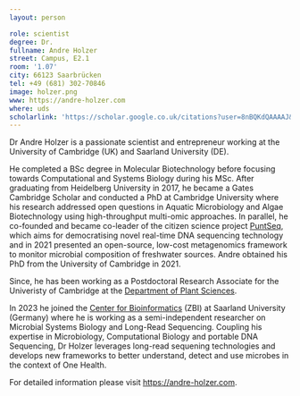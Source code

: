 ```yaml
---
layout: person

role: scientist
degree: Dr.
fullname: Andre Holzer
street: Campus, E2.1
room: '1.07'
city: 66123 Saarbrücken
tel: +49 (681) 302-70846
image: holzer.png
www: https://andre-holzer.com
where: uds
scholarlink: 'https://scholar.google.co.uk/citations?user=8nBQKdQAAAAJ&hl=en'
---
```


Dr Andre Holzer is a passionate scientist and entrepreneur working at the University of Cambridge (UK) and Saarland University (DE). 

He completed a BSc degree in Molecular Biotechnology before focusing towards Computational and Systems Biology during his MSc. After graduating from Heidelberg University in 2017, he became a Gates Cambridge Scholar and conducted a PhD at Cambridge University where his research addressed open questions in Aquatic Microbiology and Algae Biotechnology using high-throughput multi-omic approaches. In parallel, he co-founded and became co-leader of the citizen science project [PuntSeq](https://www.puntseq.co.uk), which aims for democratising novel real-time DNA sequencing technology and in 2021 presented an open-source, low-cost metagenomics framework to monitor microbial composition of freshwater sources. Andre obtained his PhD from the University of Cambridge in 2021. 

Since, he has been working as a Postdoctoral Research Associate for the Univeristy of Cambridge at the [Department of Plant Sciences](https://www.plantsci.cam.ac.uk/directory/andre-holzer). 

In 2023 he joined the [Center for Bioinformatics](https://zbi-www.bioinf.uni-sb.de) (ZBI) at Saarland University (Germany) where he is working as a semi-independent researcher on Microbial Systems Biology and Long-Read Sequencing. Coupling his expertise in Microbiology, Computational Biology and portable DNA Sequencing, Dr Holzer leverages long-read sequening technologies and develops new frameworks to better understand, detect and use microbes in the context of One Health.

For detailed information please visit https://andre-holzer.com.
